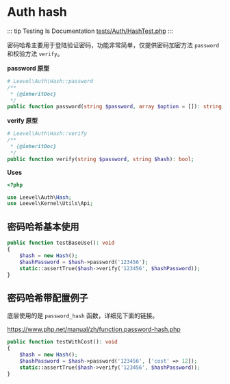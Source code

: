 # Auth hash

::: tip Testing Is Documentation
[tests/Auth/HashTest.php](https://github.com/hunzhiwange/framework/blob/master/tests/Auth/HashTest.php)
:::

密码哈希主要用于登陆验证密码，功能非常简单，仅提供密码加密方法 `password` 和校验方法 `verify`。

**password 原型**

``` php
# Leevel\Auth\Hash::password
/**
 * {@inheritDoc}
 */
public function password(string $password, array $option = []): string;

```

**verify 原型**

``` php
# Leevel\Auth\Hash::verify
/**
 * {@inheritDoc}
 */
public function verify(string $password, string $hash): bool;

```

**Uses**

``` php
<?php

use Leevel\Auth\Hash;
use Leevel\Kernel\Utils\Api;
```

## 密码哈希基本使用

``` php
public function testBaseUse(): void
{
    $hash = new Hash();
    $hashPassword = $hash->password('123456');
    static::assertTrue($hash->verify('123456', $hashPassword));
}
```

## 密码哈希带配置例子

底层使用的是 `password_hash` 函数，详细见下面的链接。

<https://www.php.net/manual/zh/function.password-hash.php>

``` php
public function testWithCost(): void
{
    $hash = new Hash();
    $hashPassword = $hash->password('123456', ['cost' => 12]);
    static::assertTrue($hash->verify('123456', $hashPassword));
}
```